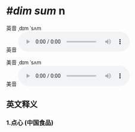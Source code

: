 # ***\#dim sum*** n
英音 ˌdɪm ˈsʌm  
英音
<audio src="./media/dim sum1_AAC.aac" controls="controls"></audio>

美音 ˌdɪm ˈsʌm  
美音
<audio src="./media/dim sum2_AAC.aac" controls="controls"></audio>



  

英文释义
---
### 1.**点心 (中国食品)**  



